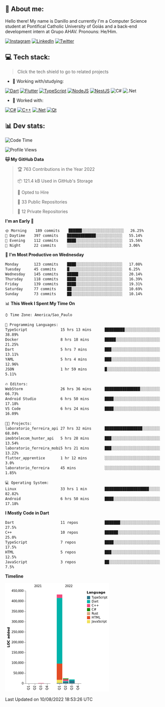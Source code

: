 ## 🌈 About me:
Hello there! My name is Danillo and currently I'm a Computer Science student at Pontifical Catholic University of Goiás and a back-end development intern at Grupo AHAV. Pronouns: He/Him.

[![Instagram](https://img.shields.io/badge/Instagram-%23E4405F.svg?logo=Instagram&logoColor=white)](https://instagram.com/danilloilggner) [![LinkedIn](https://img.shields.io/badge/LinkedIn-%230077B5.svg?logo=linkedin&logoColor=white)](https://linkedin.com/in/danilloism) [![Twitter](https://img.shields.io/badge/Twitter-%231DA1F2.svg?logo=Twitter&logoColor=white)](https://twitter.com/danilloism) 

## 💻 Tech stack:
> Click the tech shield to go to related projects

- 🔭 Working with/studying:

[![Dart](https://img.shields.io/badge/dart-%230175C2.svg?style=for-the-badge&logo=dart&logoColor=white)](https://github.com/danilloism/danilloism/blob/main/Flutter.md) [![Flutter](https://img.shields.io/badge/Flutter-%2302569B.svg?style=for-the-badge&logo=Flutter&logoColor=white)](https://github.com/danilloism/danilloism/blob/main/Flutter.md) [![TypeScript](https://img.shields.io/badge/typescript-%23007ACC.svg?style=for-the-badge&logo=typescript&logoColor=white)](https://github.com/danilloism/danilloism/blob/main/Typescript.md) [![NodeJS](https://img.shields.io/badge/node.js-6DA55F?style=for-the-badge&logo=node.js&logoColor=white)](https://github.com/danilloism/danilloism/blob/main/Node.js.md) [![NestJS](https://img.shields.io/badge/nestjs-%23E0234E.svg?style=for-the-badge&logo=nestjs&logoColor=white)](https://github.com/danilloism/danilloism/blob/main/Nest.js.md) ![C#](https://img.shields.io/badge/c%23-%23239120.svg?style=for-the-badge&logo=c-sharp&logoColor=white) ![.Net](https://img.shields.io/badge/.NET-5C2D91?style=for-the-badge&logo=.net&logoColor=white)
<!---
- 🌱 Currently learning:

![Vue.js](https://img.shields.io/badge/vuejs-%2335495e.svg?style=for-the-badge&logo=vuedotjs&logoColor=%234FC08D) ![Angular](https://img.shields.io/badge/angular-%23DD0031.svg?style=for-the-badge&logo=angular&logoColor=white)
--->
- 💫 Worked with:

[![C#](https://img.shields.io/badge/c%23-%23239120.svg?style=for-the-badge&logo=c-sharp&logoColor=white)](#) [![C++](https://img.shields.io/badge/c++-%2300599C.svg?style=for-the-badge&logo=c%2B%2B&logoColor=white)](https://github.com/danilloism/danilloism/blob/main/C%2B%2B.md) [![.Net](https://img.shields.io/badge/.NET-5C2D91?style=for-the-badge&logo=.net&logoColor=white)](#) [![Qt](https://img.shields.io/badge/Qt-%23217346.svg?style=for-the-badge&logo=Qt&logoColor=white)](https://github.com/danilloism/danilloism/blob/main/C%2B%2B.md)

## 📊 Dev stats:
<!---
[![](https://github-readme-stats.vercel.app/api?username=danilloism&theme=radical&hide_border=false&include_all_commits=false&count_private=false)](#)<br>
[![](https://github-readme-streak-stats.herokuapp.com/?user=danilloism&theme=radical&hide_border=false)](#)<br>
[![](https://github-readme-stats.vercel.app/api/top-langs/?username=danilloism&theme=radical&hide_border=false&include_all_commits=false&count_private=false&layout=compact)](#)<br>
--->
<!--START_SECTION:waka-->
![Code Time](http://img.shields.io/badge/Code%20Time-0%20secs-blue)

![Profile Views](http://img.shields.io/badge/Profile%20Views-0-blue)

**🐱 My GitHub Data** 

> 🏆 763 Contributions in the Year 2022
 > 
> 📦 121.4 kB Used in GitHub's Storage 
 > 
> 💼 Opted to Hire
 > 
> 📜 33 Public Repositories 
 > 
> 🔑 12 Private Repositories  
 > 
**I'm an Early 🐤** 

```text
🌞 Morning    189 commits    ██████░░░░░░░░░░░░░░░░░░░   26.25% 
🌆 Daytime    397 commits    █████████████░░░░░░░░░░░░   55.14% 
🌃 Evening    112 commits    ████░░░░░░░░░░░░░░░░░░░░░   15.56% 
🌙 Night      22 commits     ░░░░░░░░░░░░░░░░░░░░░░░░░   3.06%

```
📅 **I'm Most Productive on Wednesday** 

```text
Monday       123 commits    ████░░░░░░░░░░░░░░░░░░░░░   17.08% 
Tuesday      45 commits     █░░░░░░░░░░░░░░░░░░░░░░░░   6.25% 
Wednesday    145 commits    █████░░░░░░░░░░░░░░░░░░░░   20.14% 
Thursday     118 commits    ████░░░░░░░░░░░░░░░░░░░░░   16.39% 
Friday       139 commits    ████░░░░░░░░░░░░░░░░░░░░░   19.31% 
Saturday     77 commits     ██░░░░░░░░░░░░░░░░░░░░░░░   10.69% 
Sunday       73 commits     ██░░░░░░░░░░░░░░░░░░░░░░░   10.14%

```


📊 **This Week I Spent My Time On** 

```text
⌚︎ Time Zone: America/Sao_Paulo

💬 Programming Languages: 
TypeScript               15 hrs 13 mins      █████████░░░░░░░░░░░░░░░░   38.89% 
Docker                   8 hrs 18 mins       █████░░░░░░░░░░░░░░░░░░░░   21.25% 
Dart                     5 hrs 7 mins        ███░░░░░░░░░░░░░░░░░░░░░░   13.11% 
YAML                     5 hrs 4 mins        ███░░░░░░░░░░░░░░░░░░░░░░   12.96% 
JSON                     1 hr 59 mins        █░░░░░░░░░░░░░░░░░░░░░░░░   5.11%

🔥 Editors: 
WebStorm                 26 hrs 36 mins      ████████████████░░░░░░░░░   66.73% 
Android Studio           6 hrs 50 mins       ████░░░░░░░░░░░░░░░░░░░░░   17.18% 
VS Code                  6 hrs 24 mins       ████░░░░░░░░░░░░░░░░░░░░░   16.09%

🐱‍💻 Projects: 
laboratorio_ferreira_api 27 hrs 32 mins      █████████████████░░░░░░░░   68.04% 
imobtelecom_hunter_api   5 hrs 28 mins       ███░░░░░░░░░░░░░░░░░░░░░░   13.54% 
laboratorio_ferreira_mobi5 hrs 21 mins       ███░░░░░░░░░░░░░░░░░░░░░░   13.22% 
flutter_apprentice       1 hr 12 mins        ░░░░░░░░░░░░░░░░░░░░░░░░░   3.0% 
laboratorio_ferreira     45 mins             ░░░░░░░░░░░░░░░░░░░░░░░░░   1.85%

💻 Operating System: 
Linux                    33 hrs 1 min        ████████████████████░░░░░   82.82% 
Android                  6 hrs 50 mins       ████░░░░░░░░░░░░░░░░░░░░░   17.18%

```

**I Mostly Code in Dart** 

```text
Dart                     11 repos            ███████░░░░░░░░░░░░░░░░░░   27.5% 
C++                      10 repos            ██████░░░░░░░░░░░░░░░░░░░   25.0% 
TypeScript               7 repos             ████░░░░░░░░░░░░░░░░░░░░░   17.5% 
HTML                     5 repos             ███░░░░░░░░░░░░░░░░░░░░░░   12.5% 
JavaScript               3 repos             ██░░░░░░░░░░░░░░░░░░░░░░░   7.5%

```


**Timeline**

![Chart not found](https://raw.githubusercontent.com/danilloism/danilloism/main/charts/bar_graph.png) 


 Last Updated on 10/08/2022 18:53:26 UTC
<!--END_SECTION:waka-->
